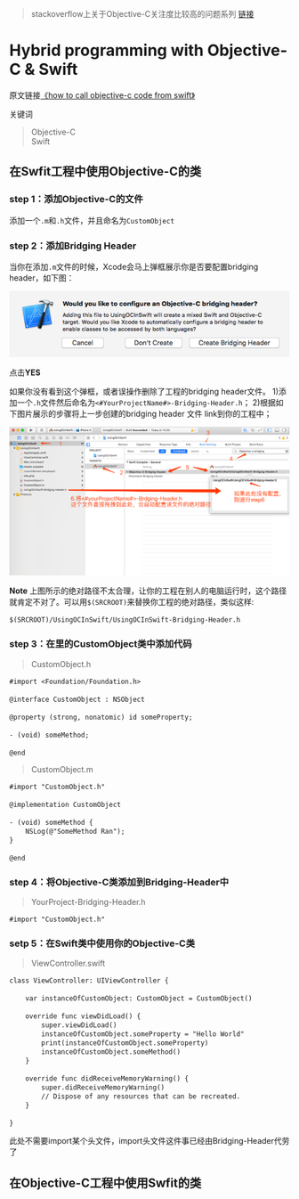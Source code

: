 > stackoverflow上关于Objective-C关注度比较高的问题系列
> [链接](https://stackoverflow.com/questions/tagged/objective-c?sort=frequent&pageSize=15)

# Hybrid programming with Objective-C & Swift

原文链接[《how to call objective-c code from swift》](https://stackoverflow.com/questions/24002369/how-to-call-objective-c-code-from-swift)

关键词
> Objective-C   
> Swift  

## 在Swfit工程中使用Objective-C的类

### step 1：添加Objective-C的文件

添加一个`.m`和`.h`文件，并且命名为`CustomObject`

### step 2：添加Bridging Header

当你在添加`.m`文件的时候，Xcode会马上弹框展示你是否要配置bridging header，如下图：

![1.BridgingHeader](https://github.com/JixinZhang/ZOCFrequentQuestions/blob/master/3.HybridProgrammingWithOCAndSwift/Images/1.BridgingHeader.png)

点击**YES**

如果你没有看到这个弹框，或者误操作删除了工程的bridging header文件。
1)添加一个`.h`文件然后命名为`<#YourProjectName#>-Bridging-Header.h`；
2)根据如下图片展示的步骤将上一步创建的bridging header 文件 link到你的工程中；

![2.ConfigBridgingHeader](https://github.com/JixinZhang/ZOCFrequentQuestions/blob/master/3.HybridProgrammingWithOCAndSwift/Images/2.ConfigBridgingHeader.png)

**Note**
上图所示的绝对路径不太合理，让你的工程在别人的电脑运行时，这个路径就肯定不对了。可以用`$(SRCROOT)`来替换你工程的绝对路径，类似这样:

```
$(SRCROOT)/UsingOCInSwift/UsingOCInSwift-Bridging-Header.h
```

### step 3：在里的CustomObject类中添加代码

> CustomObject.h

```
#import <Foundation/Foundation.h>

@interface CustomObject : NSObject

@property (strong, nonatomic) id someProperty;

- (void) someMethod;

@end
```

> CustomObject.m

```
#import "CustomObject.h"

@implementation CustomObject 

- (void) someMethod {
    NSLog(@"SomeMethod Ran");
}

@end
```

### step 4：将Objective-C类添加到Bridging-Header中

> YourProject-Bridging-Header.h

```
#import "CustomObject.h"
```

### setp 5：在Swift类中使用你的Objective-C类

> ViewController.swift

```
class ViewController: UIViewController {
    
    var instanceOfCustomObject: CustomObject = CustomObject()

    override func viewDidLoad() {
        super.viewDidLoad()
        instanceOfCustomObject.someProperty = "Hello World"
        print(instanceOfCustomObject.someProperty)
        instanceOfCustomObject.someMethod()
    }

    override func didReceiveMemoryWarning() {
        super.didReceiveMemoryWarning()
        // Dispose of any resources that can be recreated.
    }

}
```

此处不需要import某个头文件，import头文件这件事已经由Bridging-Header代劳了

## 在Objective-C工程中使用Swfit的类

